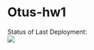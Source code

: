 # Otus-hw1

Status of Last Deployment:<br>
<img src="https://github.com/aamarei-21/Otus-hw1/workflows/C++_CI/badge.svg?branch=master"><br>
